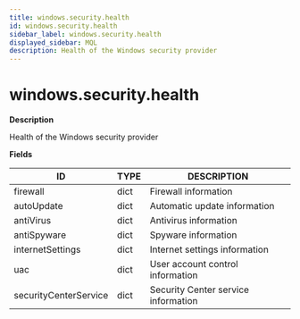 ```yaml
---
title: windows.security.health
id: windows.security.health
sidebar_label: windows.security.health
displayed_sidebar: MQL
description: Health of the Windows security provider
---
```


# windows.security.health

**Description**

Health of the Windows security provider

**Fields**

| ID                    | TYPE | DESCRIPTION                         |
| --------------------- | ---- | ----------------------------------- |
| firewall              | dict | Firewall information                |
| autoUpdate            | dict | Automatic update information        |
| antiVirus             | dict | Antivirus information               |
| antiSpyware           | dict | Spyware information                 |
| internetSettings      | dict | Internet settings information       |
| uac                   | dict | User account control information    |
| securityCenterService | dict | Security Center service information |
